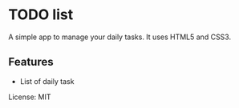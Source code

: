 # TODO list
A simple app to manage your daily tasks.
It uses HTML5 and CSS3.

## Features
* List of daily task

License: MIT
